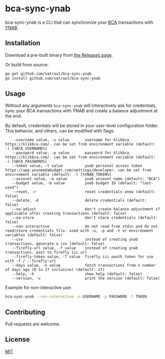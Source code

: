 # bca-sync-ynab

bca-sync-ynab is a CLI that can synchronize your [BCA](https://www.bca.co.id/) transactions with [YNAB](https://www.youneedabudget.com/).

## Installation

Download a pre-built binary from [the Releases page](https://github.com/satraul/bca-sync-ynab/releases/latest).

Or build from source:

```bash
go get github.com/satraul/bca-sync-ynab
go install github.com/satraul/bca-sync-ynab
```

## Usage

Without any arguments `bca-sync-ynab` will interactively ask for credentials, sync your BCA transactions with YNAB and create a balance adjustment at the end.

By default, credentials will be stored in your user-level configuration folder. This behavior, and others, can be modified with flags:

```
   --username value, -u value       username for klikbca https://klikbca.com/. can be set from environment variable (default: -) [%BCA_USERNAME%]
   --password value, -p value       password for klikbca https://klikbca.com/. can be set from environment variable (default: -) [%BCA_PASSWORD%]
   --token value, -t value          ynab personal access token https://app.youneedabudget.com/settings/developer. can be set from environment variable (default: -) [%YNAB_TOKEN%]
   --account value, -a value        ynab account name (default: "BCA")
   --budget value, -b value         ynab budget ID (default: "last-used")
   --reset, -r                      reset credentials anew (default: false)
   --delete, -d                     delete credentials (default: false)
   --no-adjust                      don't create balance adjustment if applicable after creating transactions (default: false)
   --no-store                       don't store credentials (default: false)
   --non-interactive                do not read from stdin and do not read/store credentials file. used with -u, -p and -t or environment variables (default: false)
   --csv                            instead of creating ynab transactions, generate a csv (default: false)
   --firefly-url value, -f value    instead of creating ynab transactions, post to firefly iii url
   --firefly-token value, -T value  firefly iii oauth token for use with -f / --firefly-url
   --days value, -n value           fetch transactions from n number of days ago (0 to 27 inclusive) (default: 27)
   --help, -h                       show help (default: false)
   --version, -v                    print the version (default: false)
```

Example for non-interactive use:

```bash
bca-sync-ynab --non-interactive -u USERNAME -p PASSWORD -t TOKEN
```

## Contributing
Pull requests are welcome.

## License
[MIT](LICENSE)